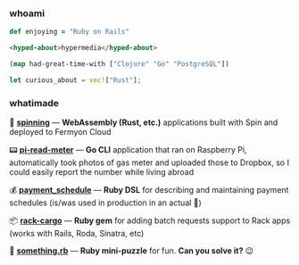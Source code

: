 ### whoami

```ruby
def enjoying = "Ruby on Rails"
```

```html
<hyped-about>hypermedia</hyped-about>
```

```clojure
(map had-great-time-with ["Clojure" "Go" "PostgreSQL"])
```

```rust
let curious_about = vec!["Rust"];
```

### whatimade

:rocket: **[spinning](https://github.com/murdho/spinning)** — **WebAssembly (Rust, etc.)** applications built with Spin and deployed to Fermyon Cloud

:pager: **[pi-read-meter](https://github.com/murdho/pi-read-meter)** — **Go CLI** application that ran on Raspberry Pi, automatically took photos of gas meter and uploaded those to Dropbox, so I could easily report the number while living abroad

:moneybag: [**payment_schedule**](https://github.com/murdho/payment_schedule) — **Ruby DSL** for describing and maintaining payment schedules (is/was used in production in an actual :bank:)

:package: **[rack-cargo](https://github.com/murdho/rack-cargo)** — **Ruby gem** for adding batch requests support to Rack apps (works with Rails, Roda, Sinatra, etc)

:crystal_ball: **[something.rb](https://gist.github.com/murdho/11396c47af7be7742f251a0c7ee2e571)** — **Ruby mini-puzzle** for fun. **Can you solve it?** :wink:
